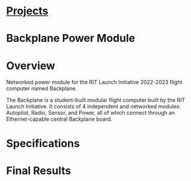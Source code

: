 # [Projects](http://vlarko.com/Projects)
# Backplane Power Module
# Overview
Networked power module for the RIT Launch Initiative 2022-2023 flight computer named Backplane. 

The Backplane is a student-built modular flight computer built by the RIT Launch Initiative. It consists of 4 independent and networked modules: Autopilot, Radio, Sensor, and Power, all of which connect through an Ethernet-capable central Backplane board.

# Specifications

# 

# Final Results

